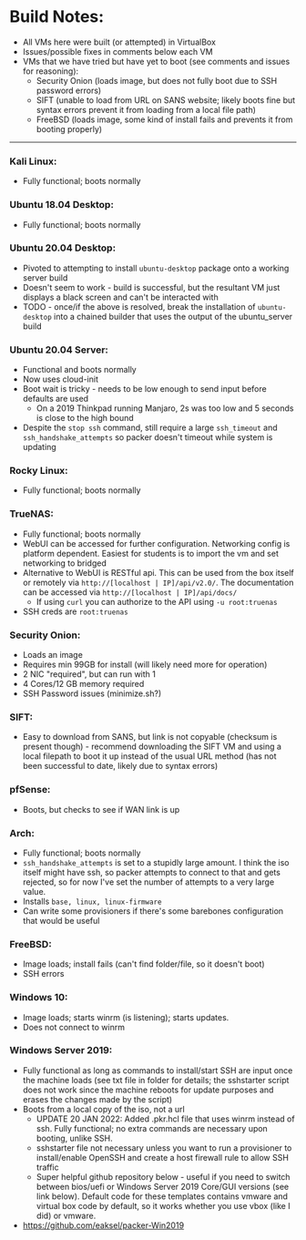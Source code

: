 # Build Notes:
- All VMs here were built (or attempted) in VirtualBox
- Issues/possible fixes in comments below each VM
- VMs that we have tried but have yet to boot (see comments and issues for reasoning):
  - Security Onion (loads image, but does not fully boot due to SSH password errors)
  - SIFT (unable to load from URL on SANS website; likely boots fine but syntax errors prevent it from loading from a local file path)
  - FreeBSD (loads image, some kind of install fails and prevents it from booting properly)

---

### Kali Linux: 
- Fully functional; boots normally

### Ubuntu 18.04 Desktop:
- Fully functional; boots normally

### Ubuntu 20.04 Desktop: 
- Pivoted to attempting to install `ubuntu-desktop` package onto a working server build
- Doesn't seem to work - build is successful, but the resultant VM just displays a black screen and can't be interacted with
- TODO - once/if the above is resolved, break the installation of `ubuntu-desktop` into a chained builder that uses the output of the ubuntu\_server build

### Ubuntu 20.04 Server: 
- Functional and boots normally
- Now uses cloud-init
- Boot wait is tricky - needs to be low enough to send input before defaults are used
  - On a 2019 Thinkpad running Manjaro, 2s was too low and 5 seconds is close to the high bound
- Despite the `stop ssh` command, still require a large `ssh_timeout` and `ssh_handshake_attempts` so packer doesn't timeout while system is updating

### Rocky Linux: 
- Fully functional; boots normally

### TrueNAS: 
- Fully functional; boots normally
- WebUI can be accessed for further configuration. Networking config is platform dependent. Easiest for students is to import the vm and set networking to bridged
- Alternative to WebUI is RESTful api. This can be used from the box itself or remotely via `http://[localhost | IP]/api/v2.0/`. The documentation can be accessed via `http://[localhost | IP]/api/docs/`
  - If using `curl` you can authorize to the API using `-u root:truenas`
- SSH creds are `root:truenas`

### Security Onion:
- Loads an image
- Requires min 99GB for install (will likely need more for operation)
- 2 NIC "required", but can run with 1
- 4 Cores/12 GB memory required
- SSH Password issues (minimize.sh?)

### SIFT: 
- Easy to download from SANS, but link is not copyable (checksum is present though) - recommend downloading the SIFT VM and using a local filepath to boot it up instead of the usual URL method (has not been successful to date, likely due to syntax errors)

### pfSense:
- Boots, but checks to see if WAN link is up

### Arch:
- Fully functional; boots normally
- `ssh_handshake_attempts` is set to a stupidly large amount. I think the iso itself might have ssh, so packer attempts to connect to that and gets rejected, so for now I've set the number of attempts to a very large value.
- Installs `base, linux, linux-firmware`
- Can write some provisioners if there's some barebones configuration that would be useful

### FreeBSD:
- Image loads; install fails (can't find folder/file, so it doesn't boot)
- SSH errors

### Windows 10:
- Image loads; starts winrm (is listening); starts updates.
- Does not connect to winrm

### Windows Server 2019:
- Fully functional as long as commands to install/start SSH are input once the machine loads (see txt file in folder for details; the sshstarter script does not work since the machine reboots for update purposes and erases the changes made by the script)
- Boots from a local copy of the iso, not a url
  - UPDATE 20 JAN 2022: Added .pkr.hcl file that uses winrm instead of ssh. Fully functional; no extra commands are necessary upon booting, unlike SSH.
  - sshstarter file not necessary unless you want to run a provisioner to install/enable OpenSSH and create a host firewall rule to allow SSH traffic
  - Super helpful github repository below - useful if you need to switch between bios/uefi or Windows Server 2019 Core/GUI versions (see link below). Default code for these templates contains vmware and virtual box code by default, so it works whether you use vbox (like I did) or vmware.
- https://github.com/eaksel/packer-Win2019
